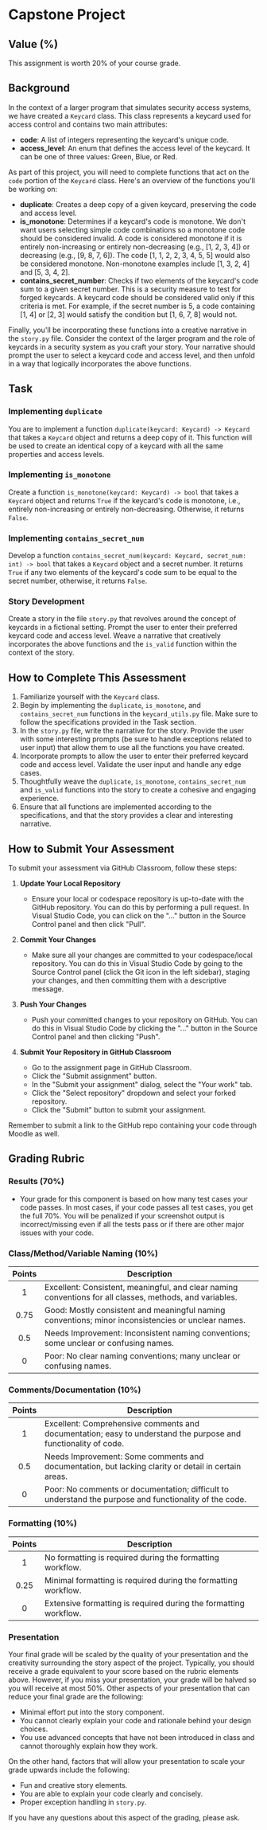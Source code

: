 # Capstone Project

## Value (%)

This assignment is worth 20% of your course grade.

## Background

In the context of a larger program that simulates security access systems, we have created a `Keycard` class. This class represents a keycard used for access control and contains two main attributes:

- **code**: A list of integers representing the keycard's unique code.
- **access_level**: An enum that defines the access level of the keycard. It can be one of three values: Green, Blue, or Red.

As part of this project, you will need to complete functions that act on the `code` portion of the `Keycard` class. Here's an overview of the functions you'll be working on:

- **duplicate**: Creates a deep copy of a given keycard, preserving the code and access level.
- **is_monotone**: Determines if a keycard's code is monotone. We don't want users selecting simple code combinations so a monotone code should be considered invalid. A code is considered monotone if it is entirely non-increasing or entirely non-decreasing (e.g., [1, 2, 3, 4]) or decreasing (e.g., [9, 8, 7, 6]). The code [1, 1, 2, 2, 3, 4, 5, 5] would also be considered monotone. Non-monotone examples include [1, 3, 2, 4] and [5, 3, 4, 2].
- **contains_secret_number**: Checks if two elements of the keycard's code sum to a given secret number. This is a security measure to test for forged keycards. A keycard code should be considered valid only if this criteria is met. For example, if the secret number is 5, a code containing [1, 4] or [2, 3] would satisfy the condition but [1, 6, 7, 8] would not.

Finally, you'll be incorporating these functions into a creative narrative in the `story.py` file. Consider the context of the larger program and the role of keycards in a security system as you craft your story. Your narrative should prompt the user to select a keycard code and access level, and then unfold in a way that logically incorporates the above functions.

## Task

### Implementing `duplicate`

You are to implement a function `duplicate(keycard: Keycard) -> Keycard` that takes a `Keycard` object and returns a deep copy of it. This function will be used to create an identical copy of a keycard with all the same properties and access levels.

### Implementing `is_monotone`

Create a function `is_monotone(keycard: Keycard) -> bool` that takes a `Keycard` object and returns `True` if the keycard's code is monotone, i.e., entirely non-increasing or entirely non-decreasing. Otherwise, it returns `False`.

### Implementing `contains_secret_num`

Develop a function `contains_secret_num(keycard: Keycard, secret_num: int) -> bool` that takes a `Keycard` object and a secret number. It returns `True` if any two elements of the keycard's code sum to be equal to the secret number, otherwise, it returns `False`.

### Story Development

Create a story in the file `story.py` that revolves around the concept of keycards in a fictional setting. Prompt the user to enter their preferred keycard code and access level. Weave a narrative that creatively incorporates the above functions and the `is_valid` function within the context of the story.

## How to Complete This Assessment

1. Familiarize yourself with the `Keycard` class.
2. Begin by implementing the `duplicate`, `is_monotone`, and `contains_secret_num` functions in the `keycard_utils.py` file. Make sure to follow the specifications provided in the Task section.
3. In the `story.py` file, write the narrative for the story. Provide the user with some interesting prompts (be sure to handle exceptions related to user input) that allow them to use all the functions you have created.
4. Incorporate prompts to allow the user to enter their preferred keycard code and access level. Validate the user input and handle any edge cases.
5. Thoughtfully weave the `duplicate`, `is_monotone`, `contains_secret_num` and `is_valid` functions into the story to create a cohesive and engaging experience.
6. Ensure that all functions are implemented according to the specifications, and that the story provides a clear and interesting narrative.

## How to Submit Your Assessment

To submit your assessment via GitHub Classroom, follow these steps:

1. **Update Your Local Repository**
   - Ensure your local or codespace repository is up-to-date with the GitHub repository. You can do this by performing a pull request. In Visual Studio Code, you can click on the "..." button in the Source Control panel and then click "Pull".

2. **Commit Your Changes**
   - Make sure all your changes are committed to your codespace/local repository. You can do this in Visual Studio Code by going to the Source Control panel (click the Git icon in the left sidebar), staging your changes, and then committing them with a descriptive message.

3. **Push Your Changes**
   - Push your committed changes to your repository on GitHub. You can do this in Visual Studio Code by clicking the "..." button in the Source Control panel and then clicking "Push".

4. **Submit Your Repository in GitHub Classroom**
   - Go to the assignment page in GitHub Classroom.
   - Click the "Submit assignment" button.
   - In the "Submit your assignment" dialog, select the "Your work" tab.
   - Click the "Select repository" dropdown and select your forked repository.
   - Click the "Submit" button to submit your assignment.

Remember to submit a link to the GitHub repo containing your code through Moodle as well.

## Grading Rubric

### Results (70%)

- Your grade for this component is based on how many test cases your code passes. In most cases, if your code passes all test cases, you get the full 70%. You will be penalized if your screenshot output is incorrect/missing even if all the tests pass or if there are other major issues with your code.

### Class/Method/Variable Naming (10%)

| Points | Description                                                                                              |
| :----: | -------------------------------------------------------------------------------------------------------- |
|   1    | Excellent: Consistent, meaningful, and clear naming conventions for all classes, methods, and variables. |
|  0.75  | Good: Mostly consistent and meaningful naming conventions; minor inconsistencies or unclear names.       |
|  0.5   | Needs Improvement: Inconsistent naming conventions; some unclear or confusing names.                     |
|   0    | Poor: No clear naming conventions; many unclear or confusing names.                                      |

### Comments/Documentation (10%)

| Points | Description                                                                                                    |
| :----: | -------------------------------------------------------------------------------------------------------------- |
|   1    | Excellent: Comprehensive comments and documentation; easy to understand the purpose and functionality of code. |
|  0.5   | Needs Improvement: Some comments and documentation, but lacking clarity or detail in certain areas.            |
|   0    | Poor: No comments or documentation; difficult to understand the purpose and functionality of the code.         |

### Formatting (10%)

| Points | Description                                                      |
| :----: | ---------------------------------------------------------------- |
|   1    | No formatting is required during the formatting workflow.        |
|  0.25  | Minimal formatting is required during the formatting workflow.   |
|   0    | Extensive formatting is required during the formatting workflow. |

### Presentation

Your final grade will be scaled by the quality of your presentation and the creativity surrounding the story aspect of the project. Typically, you should receive a grade equivalent to your score based on the rubric elements above. However, if you miss your presentation, your grade will be halved so you will receive at most 50%. Other aspects of your presentation that can reduce your final grade are the following:

- Minimal effort put into the story component.
- You cannot clearly explain your code and rationale behind your design choices.
- You use advanced concepts that have not been introduced in class and cannot thoroughly explain how they work.

On the other hand, factors that will allow your presentation to scale your grade upwards include the following:

- Fun and creative story elements.
- You are able to explain your code clearly and concisely.
- Proper exception handling in `story.py`.
  
If you have any questions about this aspect of the grading, please ask.
